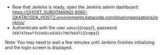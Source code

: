 * Now that Jenkins is ready, open the Jenkins admin dashboard:
  <a href="https://[[HOST_SUBDOMAIN]]-8080-[[KATACODA_HOST]].environments.katacoda.com/blue/organizations/jenkins/"
  target="jenkins">https://[[HOST_SUBDOMAIN]]-8080-[[KATACODA_HOST]].environments.katacoda.com/blue/organizations/jenkins/</a>
* Authenticate with the user `admin`{{copy}}, password
  `569747beeffb19d5cad165c7907b6471`{{copy}}

Note: You may need to wait a few minutes until Jenkins finishes initializing and
the login screen is displayed.
